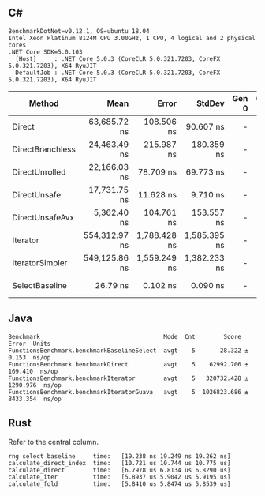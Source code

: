 
## C#

```
BenchmarkDotNet=v0.12.1, OS=ubuntu 18.04
Intel Xeon Platinum 8124M CPU 3.00GHz, 1 CPU, 4 logical and 2 physical cores
.NET Core SDK=5.0.103
  [Host]     : .NET Core 5.0.3 (CoreCLR 5.0.321.7203, CoreFX 5.0.321.7203), X64 RyuJIT
  DefaultJob : .NET Core 5.0.3 (CoreCLR 5.0.321.7203, CoreFX 5.0.321.7203), X64 RyuJIT
```

|           Method |          Mean |        Error |       StdDev | Gen 0 | Gen 1 | Gen 2 | Allocated | Code Size |
|----------------- |--------------:|-------------:|-------------:|------:|------:|------:|----------:|----------:|
|           Direct |  63,685.72 ns |   108.506 ns |    90.607 ns |     - |     - |     - |         - |     272 B |
| DirectBranchless |  24,463.49 ns |   215.987 ns |   180.359 ns |     - |     - |     - |         - |     317 B |
|   DirectUnrolled |  22,166.03 ns |    78.709 ns |    69.773 ns |     - |     - |     - |         - |     573 B |
|     DirectUnsafe |  17,731.75 ns |    11.628 ns |     9.710 ns |     - |     - |     - |         - |     670 B |
|  DirectUnsafeAvx |   5,362.40 ns |   104.761 ns |   153.557 ns |     - |     - |     - |         - |     560 B |
|         Iterator | 554,312.97 ns | 1,788.428 ns | 1,585.395 ns |     - |     - |     - |     265 B |    1936 B |
|  IteratorSimpler | 549,125.86 ns | 1,559.249 ns | 1,382.233 ns |     - |     - |     - |     200 B |    1307 B |
|   SelectBaseline |      26.79 ns |     0.102 ns |     0.090 ns |     - |     - |     - |         - |     134 B |

## Java

```
Benchmark                                   Mode  Cnt        Score      Error  Units
FunctionsBenchmark.benchmarkBaselineSelect  avgt    5       28.322 ±    0.153  ns/op
FunctionsBenchmark.benchmarkDirect          avgt    5    62992.706 ±  169.410  ns/op
FunctionsBenchmark.benchmarkIterator        avgt    5   320732.428 ± 1290.976  ns/op
FunctionsBenchmark.benchmarkIteratorGuava   avgt    5  1026823.686 ± 8433.354  ns/op
```

## Rust

Refer to the central column. 
```
rng select baseline     time:   [19.238 ns 19.249 ns 19.262 ns]                                 
calculate_direct_index  time:   [10.721 us 10.744 us 10.775 us]                                    
calculate_direct        time:   [6.7978 us 6.8134 us 6.8290 us]                              
calculate_iter          time:   [5.8937 us 5.9042 us 5.9195 us]                            
calculate_fold          time:   [5.8410 us 5.8474 us 5.8539 us]                            
```
